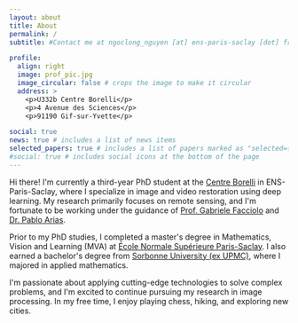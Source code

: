 ```yaml
---
layout: about
title: About
permalink: /
subtitle: #Contact me at ngoclong_nguyen [at] ens-paris-saclay [dot] fr #[Centre Borelli](https://centreborelli.ens-paris-saclay.fr/en), ENS-Paris-Saclay

profile:
  align: right
  image: prof_pic.jpg
  image_circular: false # crops the image to make it circular
  address: >
    <p>U332b Centre Borelli</p>
    <p>4 Avenue des Sciences</p>
    <p>91190 Gif-sur-Yvette</p>

social: true
news: true # includes a list of news items
selected_papers: true # includes a list of papers marked as "selected={true}"
#social: true # includes social icons at the bottom of the page
---
```


Hi there! I'm currently a third-year PhD student at the <a href="https://centreborelli.ens-paris-saclay.fr/en/image-processing">Centre Borelli</a> in ENS-Paris-Saclay, where I specialize in image and video restoration using deep learning. My research primarily focuses on remote sensing, and I'm fortunate to be working under the guidance of <a href="http://dev.ipol.im/~facciolo/">Prof. Gabriele Facciolo</a> and <a href="http://dev.ipol.im/~pariasm/">Dr. Pablo Arias</a>.

Prior to my PhD studies, I completed a master's degree in Mathematics, Vision and Learning (MVA) at <a href="https://ens-paris-saclay.fr/">École Normale Supérieure Paris-Saclay</a>. I also earned a bachelor's degree from <a href="https://www.sorbonne-universite.fr/en">Sorbonne University (ex UPMC)</a>, where I majored in applied mathematics.

I'm passionate about applying cutting-edge technologies to solve complex problems, and I'm excited to continue pursuing my research in image processing. In my free time, I enjoy playing chess, hiking, and exploring new cities.
